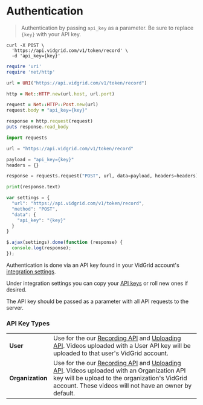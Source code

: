 # Authentication

> Authentication by passing `api_key` as a parameter. Be sure to replace `{key}` with your API key.

```shell
curl -X POST \
  'https://api.vidgrid.com/v1/token/record' \
  -d 'api_key={key}'
```

```ruby
require 'uri'
require 'net/http'

url = URI("https://api.vidgrid.com/v1/token/record")

http = Net::HTTP.new(url.host, url.port)

request = Net::HTTP::Post.new(url)
request.body = "api_key={key}"

response = http.request(request)
puts response.read_body
```

```python
import requests

url = "https://api.vidgrid.com/v1/token/record"

payload = "api_key={key}"
headers = {}

response = requests.request("POST", url, data=payload, headers=headers)

print(response.text)
```

```javascript
var settings = {
  "url": "https://api.vidgrid.com/v1/token/record",
  "method": "POST",
  "data": {
    "api_key": "{key}"
  }
}

$.ajax(settings).done(function (response) {
  console.log(response);
});
```

Authentication is done via an API key found in your VidGrid account's [integration settings](https://app.vidgrid.com/integrations).

Under integration settings you can copy your [API keys](#api-key-types) or roll new ones if desired.

The API key should be passed as a parameter with all API requests to the server.

### API Key Types

|      |             |
|------|-------------|
| **User** | Use for the our [Recording API](#recording-api) and [Uploading API](#uploading-api). Videos uploaded with a User API key will be uploaded to that user's VidGrid account. |
| **Organization** | Use for the our [Recording API](#recording-api) and [Uploading API](#uploading-api). Videos uploaded with an Organization API key will be upload to the organization's VidGrid account. These videos will not have an owner by default. |

